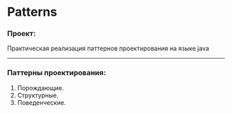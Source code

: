 # Patterns
### Проект:
<p>Практическая реализация паттернов проектирования на языке java</p>

---
### Паттерны проектирования: 

1. Порождающие.
2. Структурные.
3. Поведенческие.


